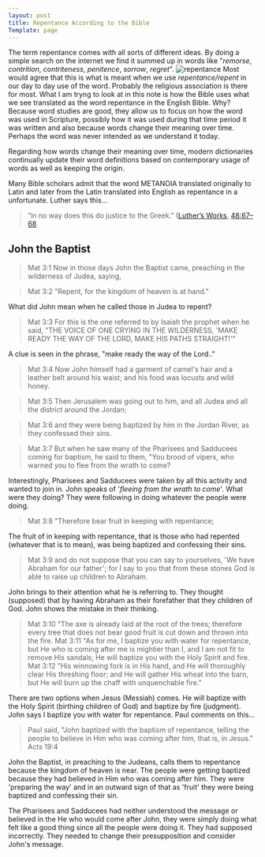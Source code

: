 ```yaml
---
layout: post
title: Repentance According to the Bible
Template: page
---
```

The term repentance comes with all sorts of different ideas. By doing a simple search on the internet we find it summed up in words like "*remorse*, *contrition*, *contriteness*, *penitence*, *sorrow*, *regret*". 
![repentance](/blog/media/repentance.png)
Most would agree that this is what is meant when we use *repentance/repent* in our day to day use of the word. Probably the religious association is there for most. 
What I am tryng to look at in this note is how the Bible uses what we see translated as the word repentance in the English Bible. Why? Because word studies are good, they allow us to focus on how the word was used in Scripture, possibly how it was used during that time period it was written and also because words change their meaning over time. Perhaps the word was never intended as we understand it today. 

Regarding how words change their meaning over time, modern dictionaries continually update their word definitions based on contemporary usage of words as well as keeping the origin. 

Many Bible scholars admit that the word METANOIA translated originally to Latin and later from the Latin translated into English as repentance in a unfortunate. 
Luther says this...

> “in no way does this do justice to the Greek.” ([Luther’s Works](https://www.logos.com/product/15485/luthers-works?utm_source=blog.logos.com&utm_medium=blog&utm_content=didyouknowluthers95&utm_campaign=promo-reformation500), [48:67–68](https://ref.ly/logosres/lw48?ref=VolumePage.V+48%2c+p+67&off=1189)

## John the Baptist

> Mat 3:1  Now in those days John the Baptist came, preaching in the wilderness of Judea, saying,

> Mat 3:2  "Repent, for the kingdom of heaven is at hand."

What did John mean when he called those in Judea to repent? 

> Mat 3:3  For this is the one referred to by Isaiah the prophet when he said, "THE VOICE OF ONE CRYING IN THE WILDERNESS, 'MAKE READY THE WAY OF THE LORD, MAKE HIS PATHS STRAIGHT!'"

A clue is seen in the phrase, "make ready the way of the Lord.."

> Mat 3:4  Now John himself had a garment of camel's hair and a leather belt around his waist; and his food was locusts and wild honey.

> Mat 3:5  Then Jerusalem was going out to him, and all Judea and all the district around the Jordan;

> Mat 3:6  and they were being baptized by him in the Jordan River, as they confessed their sins.

> Mat 3:7  But when he saw many of the Pharisees and Sadducees coming for baptism, he said to them, "You brood of vipers, who warned you to flee from the wrath to come?

Interestingly, Pharisees and Sadducees were taken by all this activity and wanted to join in. John speaks of '*fleeing from the wrath to come*'. What were they doing? They were following in doing whatever the people were doing. 

> Mat 3:8  "Therefore bear fruit in keeping with repentance;

The fruit of in keeping with repentance, that is those who had repented (whatever that is to mean), was being baptized and confessing their sins. 

> Mat 3:9  and do not suppose that you can say to yourselves, 'We have Abraham for our father'; for I say to you that from these stones God is able to raise up children to Abraham.

John brings to their attention what he is referring to. They thought (supposed) that by having Abraham as their forefather that they children of God. John shows the mistake in their thinking. 

> Mat 3:10  "The axe is already laid at the root of the trees; therefore every tree that does not bear good fruit is cut down and thrown into the fire.
> Mat 3:11  "As for me, I baptize you with water for repentance, but He who is coming after me is mightier than I, and I am not fit to remove His sandals; He will baptize you with the Holy Spirit and fire.
> Mat 3:12  "His winnowing fork is in His hand, and He will thoroughly clear His threshing floor; and He will gather His wheat into the barn, but He will burn up the chaff with unquenchable fire."

There are two options when Jesus (Messiah) comes. He will baptize with the Holy Spirit (birthing children of God) and baptize by fire (judgment). John says I baptize you with water for repentance. Paul comments on this...

> Paul said, "John baptized with the baptism of repentance, telling the people to believe in Him who was coming after him, that is, in Jesus." Acts 19:4

John the Baptist, in preaching to the Judeans, calls them to repentance because the kingdom of heaven is near. The people were getting baptized because they had believed in Him who was coming after him. They were 'preparing the way' and in an outward sign of that as 'fruit' they were being baptized and confessing their sin. 

The Pharisees and Sadducees had neither understood the message or believed in the He who would come after John, they were simply doing what felt like a good thing since all the people were doing it. They had supposed incorrectly. They needed to change their presupposition and consider John's message. 
